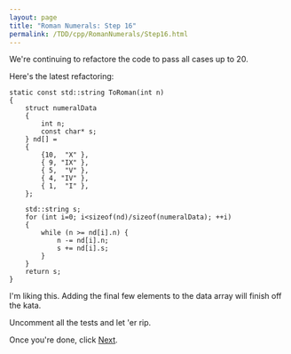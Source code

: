 ```yaml
---
layout: page
title: "Roman Numerals: Step 16"
permalink: /TDD/cpp/RomanNumerals/Step16.html
---
```


We're continuing to refactore the code to pass all cases up to 20. 

Here's the latest refactoring:
```
static const std::string ToRoman(int n)
{
	struct numeralData
	{
		int n;
		const char* s;
	} nd[] =
	{
		{10,  "X" },
		{ 9, "IX" },
		{ 5,  "V" },
		{ 4, "IV" },
		{ 1,  "I" },
	};

	std::string s;
	for (int i=0; i<sizeof(nd)/sizeof(numeralData); ++i)
	{
		while (n >= nd[i].n) {
			n -= nd[i].n;
			s += nd[i].s;
		}
	}
	return s;
}
```

I'm liking this.  Adding the final few elements to the data array will finish off the kata.

Uncomment all the tests and let 'er rip.

Once you're done, click [Next](Step17.html).
